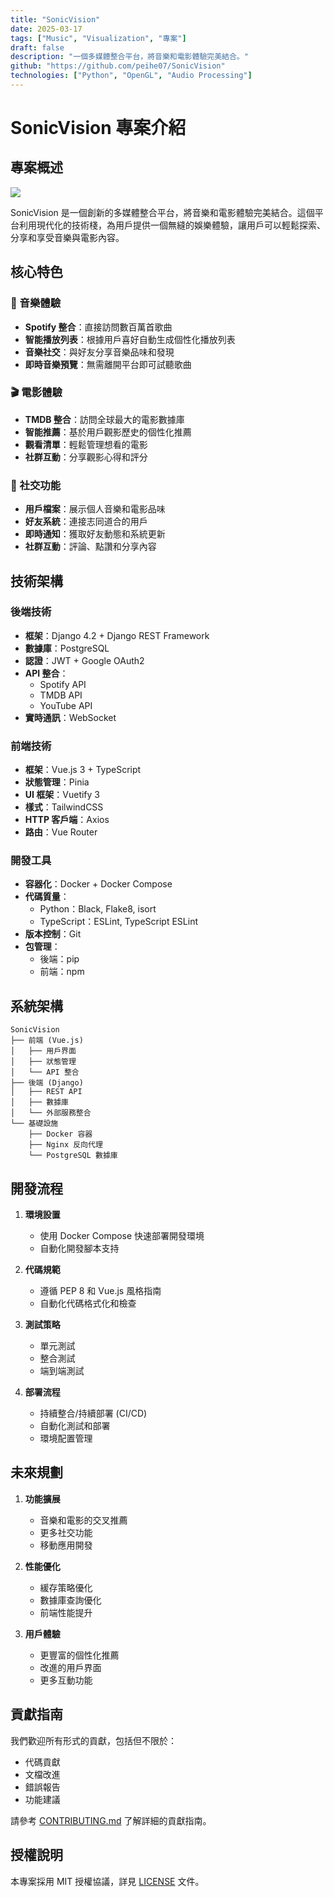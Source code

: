 ```yaml
---
title: "SonicVision"
date: 2025-03-17
tags: ["Music", "Visualization", "專案"]
draft: false
description: "一個多媒體整合平台，將音樂和電影體驗完美結合。"
github: "https://github.com/peihe07/SonicVision"
technologies: ["Python", "OpenGL", "Audio Processing"]
---
```


# SonicVision 專案介紹

## 專案概述

![](/images/SonicVision/SonicVision.jpg)

SonicVision 是一個創新的多媒體整合平台，將音樂和電影體驗完美結合。這個平台利用現代化的技術棧，為用戶提供一個無縫的娛樂體驗，讓用戶可以輕鬆探索、分享和享受音樂與電影內容。

## 核心特色

### 🎵 音樂體驗
- **Spotify 整合**：直接訪問數百萬首歌曲
- **智能播放列表**：根據用戶喜好自動生成個性化播放列表
- **音樂社交**：與好友分享音樂品味和發現
- **即時音樂預覽**：無需離開平台即可試聽歌曲

### 🎬 電影體驗
- **TMDB 整合**：訪問全球最大的電影數據庫
- **智能推薦**：基於用戶觀影歷史的個性化推薦
- **觀看清單**：輕鬆管理想看的電影
- **社群互動**：分享觀影心得和評分

### 🤝 社交功能
- **用戶檔案**：展示個人音樂和電影品味
- **好友系統**：連接志同道合的用戶
- **即時通知**：獲取好友動態和系統更新
- **社群互動**：評論、點讚和分享內容

## 技術架構

### 後端技術
- **框架**：Django 4.2 + Django REST Framework
- **數據庫**：PostgreSQL
- **認證**：JWT + Google OAuth2
- **API 整合**：
  - Spotify API
  - TMDB API
  - YouTube API
- **實時通訊**：WebSocket

### 前端技術
- **框架**：Vue.js 3 + TypeScript
- **狀態管理**：Pinia
- **UI 框架**：Vuetify 3
- **樣式**：TailwindCSS
- **HTTP 客戶端**：Axios
- **路由**：Vue Router

### 開發工具
- **容器化**：Docker + Docker Compose
- **代碼質量**：
  - Python：Black, Flake8, isort
  - TypeScript：ESLint, TypeScript ESLint
- **版本控制**：Git
- **包管理**：
  - 後端：pip
  - 前端：npm

## 系統架構

```
SonicVision
├── 前端 (Vue.js)
│   ├── 用戶界面
│   ├── 狀態管理
│   └── API 整合
├── 後端 (Django)
│   ├── REST API
│   ├── 數據庫
│   └── 外部服務整合
└── 基礎設施
    ├── Docker 容器
    ├── Nginx 反向代理
    └── PostgreSQL 數據庫
```

## 開發流程

1. **環境設置**
   - 使用 Docker Compose 快速部署開發環境
   - 自動化開發腳本支持

2. **代碼規範**
   - 遵循 PEP 8 和 Vue.js 風格指南
   - 自動化代碼格式化和檢查

3. **測試策略**
   - 單元測試
   - 整合測試
   - 端到端測試

4. **部署流程**
   - 持續整合/持續部署 (CI/CD)
   - 自動化測試和部署
   - 環境配置管理

## 未來規劃

1. **功能擴展**
   - 音樂和電影的交叉推薦
   - 更多社交功能
   - 移動應用開發

2. **性能優化**
   - 緩存策略優化
   - 數據庫查詢優化
   - 前端性能提升

3. **用戶體驗**
   - 更豐富的個性化推薦
   - 改進的用戶界面
   - 更多互動功能

## 貢獻指南

我們歡迎所有形式的貢獻，包括但不限於：
- 代碼貢獻
- 文檔改進
- 錯誤報告
- 功能建議

請參考 [CONTRIBUTING.md](CONTRIBUTING.md) 了解詳細的貢獻指南。

## 授權說明

本專案採用 MIT 授權協議，詳見 [LICENSE](LICENSE) 文件。